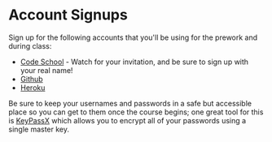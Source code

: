 # Account Signups

Sign up for the following accounts that you'll be using for the prework and during class:

- [Code School](http://www.codeschool.com) - Watch for your invitation, and be sure to sign up with your real name!
- [Github](http://www.github.com)
- [Heroku](http://www.heroku.com)

Be sure to keep your usernames and passwords in a safe but accessible place so you can get to them once the course begins; one great tool for this is [KeyPassX](http://www.keepassx.org/) which allows you to encrypt all of your passwords using a single master key.

